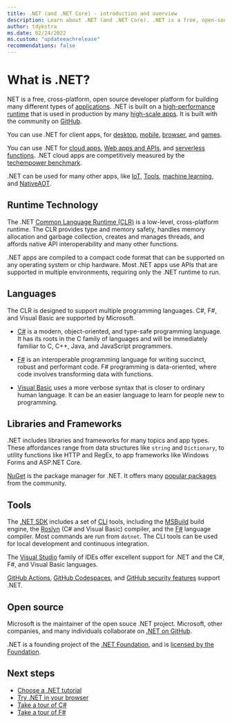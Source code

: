 ```yaml
---
title: .NET (and .NET Core) - introduction and overview
description: Learn about .NET (and .NET Core). .NET is a free, open-source development platform for building many kinds of apps.
author: tdykstra
ms.date: 02/24/2022
ms.custom: "updateeachrelease"
recommendations: false
---
```

# What is .NET?

NET is a free, cross-platform, open source developer platform for building many different types of [applications](tutorials/with-visual-studio-code.md). .NET is built on a [high-performance runtime](https://devblogs.microsoft.com/dotnet/category/performance/) that is used in production by many [high-scale apps](https://devblogs.microsoft.com/dotnet/category/app/). It is built with the community on [GitHub](https://github.com/dotnet/core).

You can use .NET for client apps, for [desktop](/dotnet/desktop/), [mobile](/xamarin/), [browser](aspnet/core/blazor), and [games](https://dotnet.microsoft.com/apps/games).

You can use .NET for [cloud apps](../architecture/cloud-native/index.md), [Web apps and APIs](/aspnet/core/introduction-to-aspnet-core#recommended-learning-path), and [serverless functions](/azure/azure-functions/functions-create-first-function-vs-code?pivots=programming-language-csharp). .NET cloud apps are competitively measured by the [techempower benchmark](https://www.techempower.com/benchmarks/#test=composite).

.NET can be used for many other apps, like [IoT](dotnet/iot/), [Tools](/dotnet/core/tools/global-tools), [machine learning](../machine-learning/index.yml), and [NativeAOT](https://github.com/dotnet/runtime/issues/61231).

## Runtime Technology

The .NET [Common Language Runtime (CLR)](../standard/clr.md) is a low-level, cross-platform runtime. The CLR provides type and memory safety, handles memory allocation and garbage collection, creates and manages threads, and affords native API interoperability and many other functions.

.NET apps are compiled to a compact code format that can be supported on any operating system or chip hardware. Most .NET apps use APIs that are supported in multiple environments, requiring only the .NET
runtime to run.

## Languages

The CLR is designed to support multiple programming languages. C#, F#, and Visual Basic are supported by Microsoft.

* [C#](../csharp/index.yml) is a modern, object-oriented, and type-safe programming language. It has its roots in the C family of languages and will be immediately familiar to C, C++, Java, and JavaScript programmers.

* [F#](../fsharp/index.yml) is an interoperable programming language for writing succinct, robust and performant code. F# programming is data-oriented, where code involves transforming data with functions.
  
* [Visual Basic](../visual-basic/index.yml) uses a more verbose syntax that is closer to ordinary human language. It can be an easier language to learn for people new to programming.

## Libraries and Frameworks

.NET includes libraries and frameworks for many topics and app types. These affordances range from data structures like `string` and `Dictionary`, to utility functions like HTTP and RegEx, to app frameworks like Windows Forms and ASP.NET Core.

[NuGet](https://www.nuget.org/) is the package manager for .NET. It offers many [popular packages](https://www.nuget.org/stats/packages) from the community.

## Tools

The [.NET SDK](sdk.md) includes a set of [CLI](tools/index.md) tools, including the [MSBuild](/visualstudio/msbuild/msbuild) build engine, the [Roslyn](https://github.com/dotnet/roslyn) (C# and Visual Basic) compiler, and the [F#](https://github.com/microsoft/visualfsharp) language compiler. Most commands are run from `dotnet`. The CLI tools can be used for local development and continuous integration.

The [Visual Studio](https://visualstudio.microsoft.com/) family of IDEs offer excellent support for .NET and the C#, F#, and Visual Basic languages.

[GitHub Actions](https://github.com/features/actions), [GitHub Codespaces](https://github.com/features/codespaces), and [GitHub security features](https://github.com/features/security) support .NET.

## Open source

Microsoft is the maintainer of the open souce .NET project. Microsoft, other companies, and many individuals collaborate on [.NET on GitHub](https://github.com/dotnet/core).

.NET is a founding project of the [.NET Foundation](https://dotnetfoundation.org/), and is [licensed by the Foundation](https://github.com/dotnet/runtime/blob/main/LICENSE.TXT).

## Next steps

* [Choose a .NET tutorial](tutorials/index.md)
* [Try .NET in your browser](../csharp/tour-of-csharp/tutorials/numbers-in-csharp.yml)
* [Take a tour of C#](../csharp/tour-of-csharp/index.md)
* [Take a tour of F#](../fsharp/tour.md)
